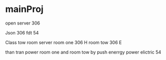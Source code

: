 # mainProj
open server 306

Json 306
fdt 54

Class tow room server 
room one 306 H
room tow 306 E

than tran power room one and room tow by push enerrgy power elictric 54


